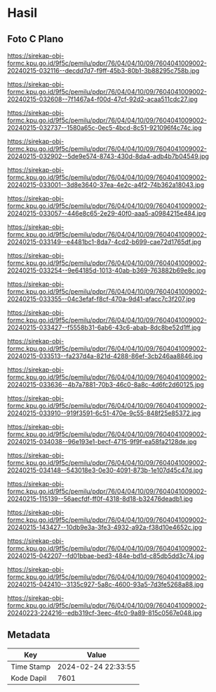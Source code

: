 # Hasil

## Foto C Plano

https://sirekap-obj-formc.kpu.go.id/9f5c/pemilu/pdpr/76/04/04/10/09/7604041009002-20240215-032116--decdd7d7-f9ff-45b3-80b1-3b88295c758b.jpg

https://sirekap-obj-formc.kpu.go.id/9f5c/pemilu/pdpr/76/04/04/10/09/7604041009002-20240215-032608--7f1467a4-f00d-47cf-92d2-acaa511cdc27.jpg

https://sirekap-obj-formc.kpu.go.id/9f5c/pemilu/pdpr/76/04/04/10/09/7604041009002-20240215-032737--1580a65c-0ec5-4bcd-8c51-921096f4c74c.jpg

https://sirekap-obj-formc.kpu.go.id/9f5c/pemilu/pdpr/76/04/04/10/09/7604041009002-20240215-032902--5de9e574-8743-430d-8da4-adb4b7b04549.jpg

https://sirekap-obj-formc.kpu.go.id/9f5c/pemilu/pdpr/76/04/04/10/09/7604041009002-20240215-033001--3d8e3640-37ea-4e2c-a4f2-74b362a18043.jpg

https://sirekap-obj-formc.kpu.go.id/9f5c/pemilu/pdpr/76/04/04/10/09/7604041009002-20240215-033057--446e8c65-2e29-40f0-aaa5-a0984215e484.jpg

https://sirekap-obj-formc.kpu.go.id/9f5c/pemilu/pdpr/76/04/04/10/09/7604041009002-20240215-033149--e4481bc1-8da7-4cd2-b699-cae72d1765df.jpg

https://sirekap-obj-formc.kpu.go.id/9f5c/pemilu/pdpr/76/04/04/10/09/7604041009002-20240215-033254--9e64185d-1013-40ab-b369-763882b69e8c.jpg

https://sirekap-obj-formc.kpu.go.id/9f5c/pemilu/pdpr/76/04/04/10/09/7604041009002-20240215-033355--04c3efaf-f8cf-470a-9d41-afacc7c3f207.jpg

https://sirekap-obj-formc.kpu.go.id/9f5c/pemilu/pdpr/76/04/04/10/09/7604041009002-20240215-033427--f5558b31-6ab6-43c6-abab-8dc8be52d1ff.jpg

https://sirekap-obj-formc.kpu.go.id/9f5c/pemilu/pdpr/76/04/04/10/09/7604041009002-20240215-033513--fa237d4a-821d-4288-86ef-3cb246aa8846.jpg

https://sirekap-obj-formc.kpu.go.id/9f5c/pemilu/pdpr/76/04/04/10/09/7604041009002-20240215-033636--4b7a7881-70b3-46c0-8a8c-4d6fc2d60125.jpg

https://sirekap-obj-formc.kpu.go.id/9f5c/pemilu/pdpr/76/04/04/10/09/7604041009002-20240215-033910--919f3591-6c51-470e-9c55-848f25e85372.jpg

https://sirekap-obj-formc.kpu.go.id/9f5c/pemilu/pdpr/76/04/04/10/09/7604041009002-20240215-034038--96e193e1-becf-4715-9f9f-ea58fa2128de.jpg

https://sirekap-obj-formc.kpu.go.id/9f5c/pemilu/pdpr/76/04/04/10/09/7604041009002-20240215-034148--543018e3-0e30-4091-873b-1e107d45c47d.jpg

https://sirekap-obj-formc.kpu.go.id/9f5c/pemilu/pdpr/76/04/04/10/09/7604041009002-20240215-115139--56aecfdf-ff0f-4318-8d18-b32476deadb1.jpg

https://sirekap-obj-formc.kpu.go.id/9f5c/pemilu/pdpr/76/04/04/10/09/7604041009002-20240215-143427--10db9e3a-3fe3-4932-a92a-f38d10e4652c.jpg

https://sirekap-obj-formc.kpu.go.id/9f5c/pemilu/pdpr/76/04/04/10/09/7604041009002-20240215-042207--fd01bbae-bed3-484e-bd1d-c85db5dd3c74.jpg

https://sirekap-obj-formc.kpu.go.id/9f5c/pemilu/pdpr/76/04/04/10/09/7604041009002-20240215-042410--3135c927-5a8c-4600-93a5-7d3fe5268a88.jpg

https://sirekap-obj-formc.kpu.go.id/9f5c/pemilu/pdpr/76/04/04/10/09/7604041009002-20240223-224216--edb319cf-3eec-4fc0-9a89-815c0567e048.jpg


## Metadata

| Key        | Value               |
| ---------- | ------------------- |
| Time Stamp | 2024-02-24 22:33:55 |
| Kode Dapil | 7601                |



